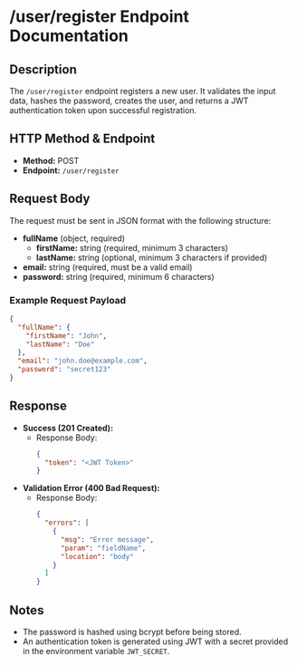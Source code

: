 # /user/register Endpoint Documentation

## Description
The `/user/register` endpoint registers a new user. It validates the input data, hashes the password, creates the user, and returns a JWT authentication token upon successful registration.

## HTTP Method & Endpoint
- **Method:** POST
- **Endpoint:** `/user/register`

## Request Body
The request must be sent in JSON format with the following structure:

- **fullName** (object, required)
  - **firstName:** string (required, minimum 3 characters)
  - **lastName:** string (optional, minimum 3 characters if provided)
- **email:** string (required, must be a valid email)
- **password:** string (required, minimum 6 characters)

### Example Request Payload
```json
{
  "fullName": {
    "firstName": "John",
    "lastName": "Doe"
  },
  "email": "john.doe@example.com",
  "password": "secret123"
}
```

## Response
- **Success (201 Created):**
  - Response Body:
    ```json
    {
      "token": "<JWT Token>"
    }
    ```
- **Validation Error (400 Bad Request):**
  - Response Body:
    ```json
    {
      "errors": [
        {
          "msg": "Error message",
          "param": "fieldName",
          "location": "body"
        }
      ]
    }
    ```

## Notes
- The password is hashed using bcrypt before being stored.
- An authentication token is generated using JWT with a secret provided in the environment variable `JWT_SECRET`.
